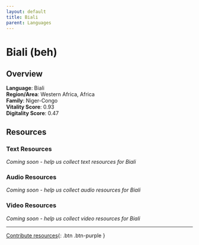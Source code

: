 ```yaml
---
layout: default
title: Biali
parent: Languages
---
```


# Biali (beh)

## Overview

**Language**: Biali  
**Region/Area**: Western Africa, Africa  
**Family**: Niger-Congo  
**Vitality Score**: 0.93  
**Digitality Score**: 0.47  

## Resources

### Text Resources
*Coming soon - help us collect text resources for Biali*

### Audio Resources
*Coming soon - help us collect audio resources for Biali*

### Video Resources
*Coming soon - help us collect video resources for Biali*

---

[Contribute resources](https://fairtrain.github.io/){: .btn .btn-purple }
